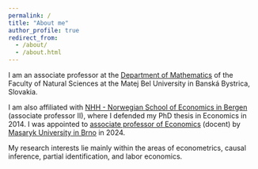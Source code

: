 ```yaml
---
permalink: /
title: "About me"
author_profile: true
redirect_from: 
  - /about/
  - /about.html
---
```


I am an associate professor at the [Department of Mathematics](https://www.umbmath.sk/) of the Faculty of Natural Sciences at the Matej Bel University in Banská Bystrica, Slovakia. 

I am also affiliated with [NHH - Norwegian School of Economics in Bergen](https://www.nhh.no/en/employees/faculty/lukas-laffers/) (associate professor II), where I defended my PhD thesis in Economics in 2014. I was appointed to [associate professor of Economics](https://www.muni.cz/en/people/518234-lukas-laffers/qualifications) (docent) by [Masaryk University in Brno](https://www.econ.muni.cz/en) in 2024. 

My research interests lie mainly within the areas of econometrics, causal inference, partial identification, and labor economics.

